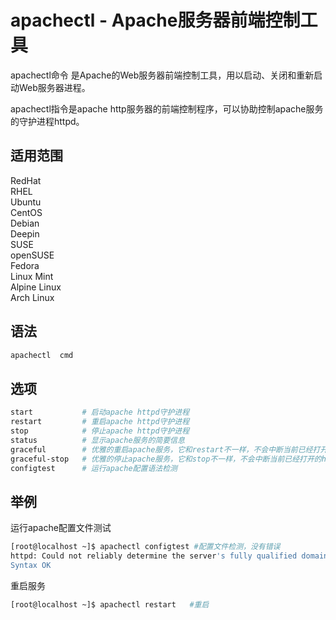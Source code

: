 # apachectl - Apache服务器前端控制工具

apachectl命令 是Apache的Web服务器前端控制工具，用以启动、关闭和重新启动Web服务器进程。

apachectl指令是apache http服务器的前端控制程序，可以协助控制apache服务的守护进程httpd。
## 适用范围

<!-- <div class="svg linux">Linux</div> -->
<div class="svg redhat">RedHat</div>
<div class="svg rhel">RHEL</div>
<div class="svg ubuntu">Ubuntu</div>
<div class="svg centos">CentOS</div>
<div class="svg debian">Debian</div>
<div class="svg deepin">Deepin</div>
<div class="svg suse">SUSE</div>
<div class="svg opensuse">openSUSE</div>
<div class="svg fedora">Fedora</div>
<div class="svg linuxmint">Linux Mint</div>
<!-- <div class="svg mxlinux">MX Linux</div> -->
<div class="svg alpinelinux">Alpine Linux</div>
<div class="svg archlinux">Arch Linux</div>

## 语法

``` bash
apachectl  cmd
```

## 选项

``` bash
start           # 启动apache httpd守护进程
restart         # 重启apache httpd守护进程
stop            # 停止apache httpd守护进程
status          # 显示apache服务的简要信息
graceful        # 优雅的重启apache服务，它和restart不一样，不会中断当前已经打开的http连接，不会立刻关闭日志
graceful-stop   # 优雅的停止apache服务，它和stop不一样，不会中断当前已经打开的http连接，不会立刻关闭日志
configtest      # 运行apache配置语法检测
```
## 举例

运行apache配置文件测试
``` bash
[root@localhost ~]$ apachectl configtest #配置文件检测，没有错误
httpd: Could not reliably determine the server's fully qualified domain name, using localhost.localdomain for ServerName
Syntax OK
```
重启服务
``` bash
[root@localhost ~]$ apachectl restart   #重启
```
    


